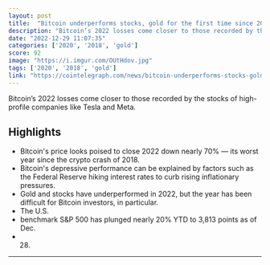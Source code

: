 ```yaml
---
layout: post
title:  "Bitcoin underperforms stocks, gold for the first time since 2018"
description: "Bitcoin’s 2022 losses come closer to those recorded by the stocks of high-profile companies like Tesla and Meta."
date: "2022-12-29 11:07:35"
categories: ['2020', '2018', 'gold']
score: 92
image: "https://i.imgur.com/OUtHdov.jpg"
tags: ['2020', '2018', 'gold']
link: "https://cointelegraph.com/news/bitcoin-underperforms-stocks-gold-for-the-first-time-since-2018"
---
```


Bitcoin’s 2022 losses come closer to those recorded by the stocks of high-profile companies like Tesla and Meta.

## Highlights

- Bitcoin's price looks poised to close 2022 down nearly 70% — its worst year since the crypto crash of 2018.
- Bitcoin's depressive performance can be explained by factors such as the Federal Reserve hiking interest rates to curb rising inflationary pressures.
- Gold and stocks have underperformed in 2022, but the year has been difficult for Bitcoin investors, in particular.
- The U.S.
- benchmark S&P 500 has plunged nearly 20% YTD to 3,813 points as of Dec.
- 28.

---
